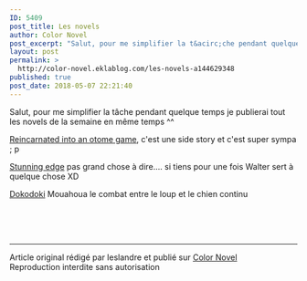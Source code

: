 ```yaml
---
ID: 5409
post_title: Les novels
author: Color Novel
post_excerpt: "Salut, pour me simplifier la t&acirc;che pendant quelque temps je publierai tout les novels de la semaine en m&ecirc;me temps ^^ Reincarnated into an otome game , c'est une side story et c'est super sympa ; p Stunning edge &nbsp;pas grand chose &agrave; dire.... si tiens pour une fois Walter sert &agrave; quelque chose XD..."
layout: post
permalink: >
  http://color-novel.eklablog.com/les-novels-a144629348
published: true
post_date: 2018-05-07 22:21:40
---
```

<p>Salut, pour me simplifier la t&acirc;che pendant quelque temps je publierai tout les novels de la semaine en m&ecirc;me temps ^^</p>
<p><a href="http://color-novel.eklablog.com/reincarnated-into-an-otome-game-side-story-7-g185906">Reincarnated into an otome game</a>, c'est une side story et c'est super sympa ; p</p>
<p><a href="http://color-novel.eklablog.com/stunning-edge-46-g185902">Stunning edge</a>&nbsp;pas grand chose &agrave; dire.... si tiens pour une fois Walter sert &agrave; quelque chose XD</p>
<p><a href="http://color-novel.eklablog.com/dokidoki-chapitre-42-g185904">Dokodoki</a>&nbsp;Mouahoua le combat entre le loup et le chien continu</p><br /><br /><br /><hr />Article original rédigé par leslandre et publié sur <a href="http://color-novel.eklablog.com/">Color Novel</a> <br /> Reproduction interdite sans autorisation